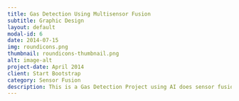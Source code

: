 ```yaml
---
title: Gas Detection Using Multisensor Fusion
subtitle: Graphic Design
layout: default
modal-id: 6
date: 2014-07-15
img: roundicons.png
thumbnail: roundicons-thumbnail.png
alt: image-alt
project-date: April 2014
client: Start Bootstrap
category: Sensor Fusion
description: This is a Gas Detection Project using AI does sensor fusion and analysis.
---
```

